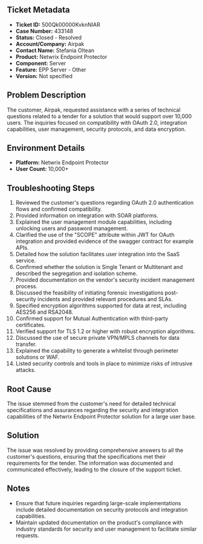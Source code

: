 ## Ticket Metadata
- **Ticket ID:** 500Qk00000KvknNIAR
- **Case Number:** 433148
- **Status:** Closed - Resolved
- **Account/Company:** Airpak
- **Contact Name:** Stefania Oltean
- **Product:** Netwrix Endpoint Protector
- **Component:** Server
- **Feature:** EPP Server - Other
- **Version:** Not specified

## Problem Description
The customer, Airpak, requested assistance with a series of technical questions related to a tender for a solution that would support over 10,000 users. The inquiries focused on compatibility with OAuth 2.0, integration capabilities, user management, security protocols, and data encryption.

## Environment Details
- **Platform:** Netwrix Endpoint Protector
- **User Count:** 10,000+

## Troubleshooting Steps
1. Reviewed the customer's questions regarding OAuth 2.0 authentication flows and confirmed compatibility.
2. Provided information on integration with SOAR platforms.
3. Explained the user management module capabilities, including unlocking users and password management.
4. Clarified the use of the "SCOPE" attribute within JWT for OAuth integration and provided evidence of the swagger contract for example APIs.
5. Detailed how the solution facilitates user integration into the SaaS service.
6. Confirmed whether the solution is Single Tenant or Multitenant and described the segregation and isolation scheme.
7. Provided documentation on the vendor's security incident management process.
8. Discussed the feasibility of initiating forensic investigations post-security incidents and provided relevant procedures and SLAs.
9. Specified encryption algorithms supported for data at rest, including AES256 and RSA2048.
10. Confirmed support for Mutual Authentication with third-party certificates.
11. Verified support for TLS 1.2 or higher with robust encryption algorithms.
12. Discussed the use of secure private VPN/MPLS channels for data transfer.
13. Explained the capability to generate a whitelist through perimeter solutions or WAF.
14. Listed security controls and tools in place to minimize risks of intrusive attacks.

## Root Cause
The issue stemmed from the customer's need for detailed technical specifications and assurances regarding the security and integration capabilities of the Netwrix Endpoint Protector solution for a large user base.

## Solution
The issue was resolved by providing comprehensive answers to all the customer's questions, ensuring that the specifications met their requirements for the tender. The information was documented and communicated effectively, leading to the closure of the support ticket.

## Notes
- Ensure that future inquiries regarding large-scale implementations include detailed documentation on security protocols and integration capabilities.
- Maintain updated documentation on the product's compliance with industry standards for security and user management to facilitate similar requests.